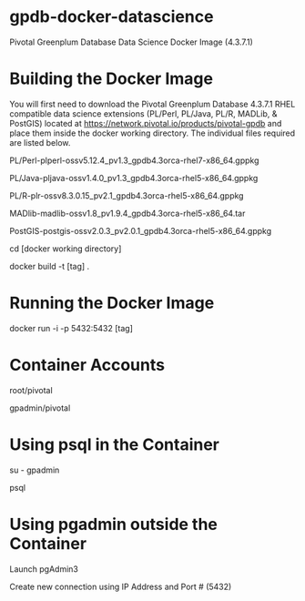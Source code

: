 # gpdb-docker-datascience
Pivotal Greenplum Database Data Science Docker Image (4.3.7.1)

# Building the Docker Image
You will first need to download the Pivotal Greenplum Database 4.3.7.1 RHEL compatible data science extensions (PL/Perl, PL/Java, PL/R, MADLib, & PostGIS) located at https://network.pivotal.io/products/pivotal-gpdb and place them inside the docker working directory. The individual files required are listed below. 

PL/Perl-plperl-ossv5.12.4_pv1.3_gpdb4.3orca-rhel7-x86_64.gppkg

PL/Java-pljava-ossv1.4.0_pv1.3_gpdb4.3orca-rhel5-x86_64.gppkg

PL/R-plr-ossv8.3.0.15_pv2.1_gpdb4.3orca-rhel5-x86_64.gppkg

MADlib-madlib-ossv1.8_pv1.9.4_gpdb4.3orca-rhel5-x86_64.tar

PostGIS-postgis-ossv2.0.3_pv2.0.1_gpdb4.3orca-rhel5-x86_64.gppkg

cd [docker working directory]

docker build -t [tag] .

# Running the Docker Image
docker run -i -p 5432:5432 [tag]

# Container Accounts
root/pivotal

gpadmin/pivotal

# Using psql in the Container
su - gpadmin

psql

# Using pgadmin outside the Container
Launch pgAdmin3

Create new connection using IP Address and Port # (5432)

